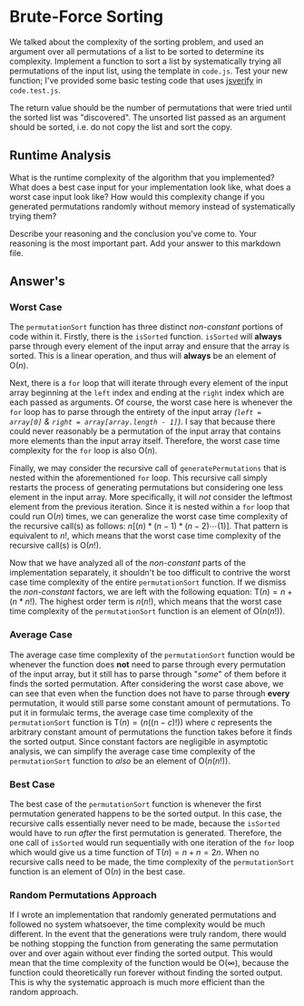 # Brute-Force Sorting

We talked about the complexity of the sorting problem, and used an argument over
all permutations of a list to be sorted to determine its complexity. Implement
a function to sort a list by systematically trying all permutations of the input
list, using the template in `code.js`. Test your new function; I've provided
some basic testing code that uses [jsverify](https://jsverify.github.io/) in
`code.test.js`.

The return value should be the number of permutations that were tried until the
sorted list was "discovered". The unsorted list passed as an argument should be
sorted, i.e. do not copy the list and sort the copy.

## Runtime Analysis

What is the runtime complexity of the algorithm that you implemented? What does
a best case input for your implementation look like, what does a worst case
input look like? How would this complexity change if you generated permutations
randomly without memory instead of systematically trying them?

Describe your reasoning and the conclusion you've come to. Your reasoning is the
most important part. Add your answer to this markdown file.

## Answer's

### Worst Case

The `permutationSort` function has three distinct *non-constant* portions of code within it. Firstly, there is the `isSorted` function. `isSorted` will **always** parse through every element of the input array and ensure that the array is sorted. This is a linear operation, and thus will **always** be an element of $\mathrm{O}(n)$.

 Next, there is a `for` loop that will iterate through every element of the input array beginning at the `left` index and ending at the `right` index which are each passed as arguments. Of course, the worst case here is whenever the `for` loop has to parse through the entirety of the input array *(`left = array[0]` \& `right = array[array.length - 1]`)*. I say that because there could never reasonably be a permutation of the input array that contains more elements than the input array itself. Therefore, the worst case time complexity for the `for` loop is also $\mathrm{O}(n)$.

 Finally, we may consider the recursive call of `generatePermutations` that is nested within the aforementioned `for` loop. This recursive call simply restarts the process of generating permutations but considering one less element in the input array. More specifically, it will *not* consider the leftmost element from the previous iteration. Since it is nested within a `for` loop that could run $\mathrm{O}(n)$ times, we can generalize the worst case time complexity of the recursive call(s) as follows: $n[(n) * (n - 1) * (n - 2) \cdots (1)]$. That pattern is equivalent to $n!$, which means that the worst case time complexity of the recursive call(s) is $\mathrm{O}(n!)$.

 Now that we have analyzed all of the *non-constant* parts of the implementation separately, it shouldn't be too difficult to contrive the worst case time complexity of the entire `permutationSort` function. If we dismiss the *non-constant* factors, we are left with the following equation: $\mathrm{T}(n) = n + (n * n!)$. The highest order term is $n(n!)$, which means that the worst case time complexity of the `permutationSort` function is an element of $\mathrm{O}(n(n!))$.

### Average Case

The average case time complexity of the `permutationSort` function would be whenever the function does **not** need to parse through every permutation of the input array, but it still has to parse through "*some*" of them before it finds the sorted permutation. After considering the worst case above, we can see that even when the function does not have to parse through **every** permutation, it would still parse some constant amount of permutations. To put it in formulaic terms, the average case time complexity of the `permutationSort` function is $\mathrm{T}(n) = (n((n-c)!))$ where $c$ represents the arbitrary constant amount of permutations the function takes before it finds the sorted output. Since constant factors are negligible in asymptotic analysis, we can simplify the average case time complexity of the `permutationSort` function to *also* be an element of $\mathrm{O}(n(n!))$.

### Best Case

The best case of the `permutationSort` function is whenever the first permutation generated happens to be the sorted output. In this case, the recursive calls essentially never need to be made, because the `isSorted` would have to run *after* the first permutation is generated. Therefore, the one call of `isSorted` would run sequentially with one iteration of the `for` loop which would give us a time function of $\mathrm{T}(n) = n + n = 2n$. When no recursive calls need to be made, the time complexity of the `permutationSort` function is an element of $\mathrm{O}(n)$ in the best case.

### Random Permutations Approach

If I wrote an implementation that randomly generated permutations and followed no system whatsoever, the time complexity would be much different. In the event that the generations were truly random, there would be nothing stopping the function from generating the same permutation over and over again without ever finding the sorted output. This would mean that the time complexity of the function would be $\mathrm{O}(\infty)$, because the function could theoretically run forever without finding the sorted output. This is why the systematic approach is much more efficient than the random approach.